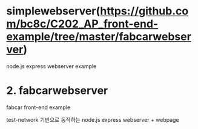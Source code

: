 # simplewebserver(https://github.com/bc8c/C202_AP_front-end-example/tree/master/fabcarwebserver)
node.js express webserver example

# 2. fabcarwebserver
fabcar front-end example

test-network 기반으로 동작하는 node.js express webserver + webpage
